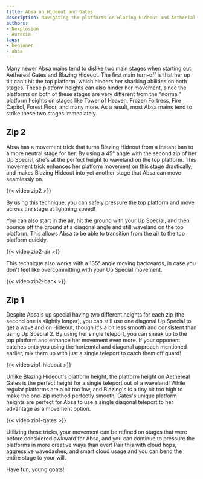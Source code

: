 ```yaml
---
title: Absa on Hideout and Gates
description: Navigating the platforms on Blazing Hideout and Aetherial Gates
authors:
- Nexplosion
- Aurecia
tags:
- beginner
- absa
---
```


Many newer Absa mains tend to dislike two main stages when starting out: Aethereal Gates and Blazing Hideout. The first main turn-off is that her up tilt can't hit the top platform, which hinders her sharking abilities on both stages. These platform heights can also hinder her movement, since the platforms on both of these stages are very different from the "normal" platform heights on stages like Tower of Heaven, Frozen Fortress, Fire Capitol, Forest Floor, and many more. As a result, most Absa mains tend to strike these two stages immediately.

## Zip 2

Absa has a movement trick that turns Blazing Hideout from a instant ban to a more neutral stage for her. By using a 45° angle with the second zip of her Up Special, she's at the perfect height to waveland on the top platform. This movement trick enhances her platform movement on this stage drastically, and makes Blazing Hideout into yet another stage that Absa can move seamlessly on.

{{< video zip2 >}}

By using this technique, you can safely pressure the top platform and move across the stage at lightning speed!

You can also start in the air, hit the ground with your Up Special, and then bounce off the ground at a diagonal angle and still waveland on the top platform. This allows Absa to be able to transition from the air to the top platform quickly.

{{< video zip2-air >}}

This technique also works with a 135° angle moving backwards, in case you don't feel like overcommitting with your Up Special movement.

{{< video zip2-back >}}

## Zip 1

Despite Absa's up special having two different heights for each zip (the second one is slightly longer), you can still use one diagonal Up Special to get a waveland on Hideout, though it's a bit less smooth and consistent than using Up Special 2. By using her single teleport, you can sneak up to the top platform and enhance her movement even more. If your opponent catches onto you using the horizontal and diagonal approach mentioned earlier, mix them up with just a single teleport to catch them off guard!

{{< video zip1-hideout >}}

Unlike Blazing Hideout's platform height, the platform height on Aethereal Gates is the perfect height for a single teleport out of a waveland! While regular platforms are a bit too low, and Blazing's is a tiny bit too high to make the one-zip method perfectly smooth, Gates's unique platform heights are perfect for Absa to use a single diagonal teleport to her advantage as a movement option.

{{< video zip1-gates >}}

Utilizing these tricks, your movement can be refined on stages that were before considered awkward for Absa, and you can continue to pressure the platforms in more creative ways than ever! Pair this with cloud hops, aggressive wavedashes, and smart cloud usage and you can bend the entire stage to your will.

Have fun, young goats!
